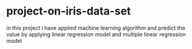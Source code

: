 # project-on-iris-data-set
in this project i have applied machine learning algorithm and predict the value by applying linear regression model and multiple linear regression model
